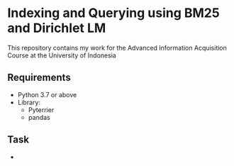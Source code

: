 # Indexing and Querying using BM25 and Dirichlet LM

This repository contains my work for the Advanced Information Acquisition Course at the University of Indonesia

## Requirements
* Python 3.7 or above
* Library:
  * Pyterrier
  * pandas
  
## Task
* 
